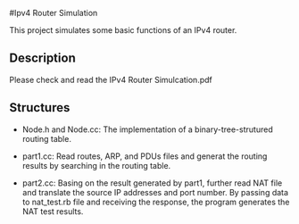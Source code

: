 #Ipv4 Router Simulation

This project simulates some basic functions of an IPv4 router. 
## Description
Please check and read the IPv4 Router Simulcation.pdf
## Structures
* Node.h and Node.cc: The implementation of a binary-tree-strutured routing table.

* part1.cc: Read routes, ARP, and PDUs files and generat the routing results by searching in the routing table.

* part2.cc: Basing on the result generated by part1, further read NAT file and translate the source IP addresses and port number. By passing data to nat_test.rb file and receiving the response, the program generates the NAT test results.
